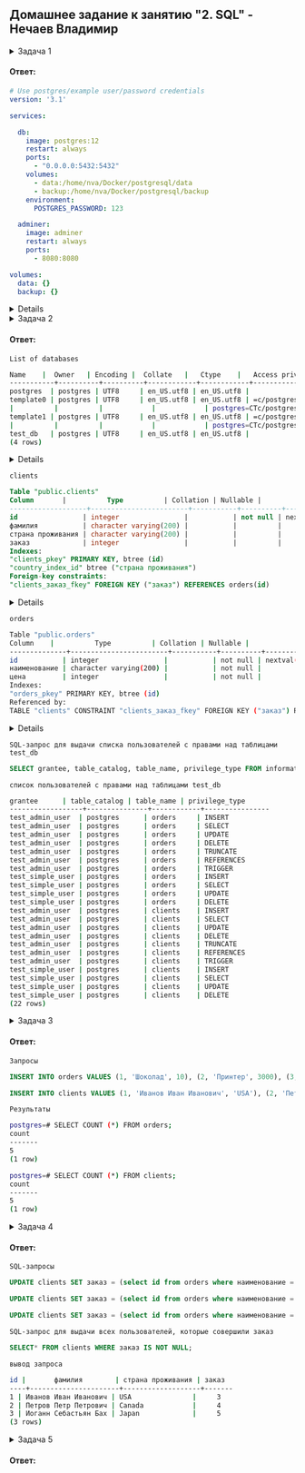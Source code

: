 ## Домашнее задание к занятию "2. SQL" - Нечаев Владимир

<details>
<summary>Задача 1</summary>

> Используя docker поднимите инстанс PostgreSQL (версию 12) c 2 volume, 
в который будут складываться данные БД и бэкапы.
>  
> Приведите получившуюся команду или docker-compose манифест.
  
 </details>

#### Ответ:

```yml
# Use postgres/example user/password credentials
version: '3.1'

services:

  db:
    image: postgres:12
    restart: always
    ports:
      - "0.0.0.0:5432:5432"
    volumes:
      - data:/home/nva/Docker/postgresql/data
      - backup:/home/nva/Docker/postgresql/backup
    environment:
      POSTGRES_PASSWORD: 123

  adminer:
    image: adminer
    restart: always
    ports:
      - 8080:8080

volumes:
  data: {}
  backup: {}
```
 <details>
  
```bash
sudo docker pull postgres
  
sudo docker-compose -f postgres.yml up -d

sudo docker ps
  
sudo docker exec -it afcd02ddb289 bash
  
psql -U postgres
```
  
</details>
  
<details>
<summary>Задача 2</summary>

> В БД из задачи 1: 
> - создайте пользователя test-admin-user и БД test_db
> - в БД test_db создайте таблицу orders и clients (спeцификация таблиц ниже)
> - предоставьте привилегии на все операции пользователю test-admin-user на таблицы БД test_db
> - создайте пользователя test-simple-user  
> - предоставьте пользователю test-simple-user права на SELECT/INSERT/UPDATE/DELETE данных таблиц БД test_db
>
> Таблица orders:
> - id (serial primary key)
> - наименование (string)
> - цена (integer)
>
> Таблица clients:
> - id (serial primary key)
> - фамилия (string)
> - страна проживания (string, index)
> - заказ (foreign key orders)
>
> Приведите:
> - итоговый список БД после выполнения пунктов выше,
> - описание таблиц (describe)
> - SQL-запрос для выдачи списка пользователей с правами над таблицами test_db
> - список пользователей с правами над таблицами test_db
  
 </details>

#### Ответ:

`List of databases`
```bash
Name    |  Owner   | Encoding |  Collate   |   Ctype    |   Access privileges   |  Size   | Tablespace |                Description
-----------+----------+----------+------------+------------+-----------------------+---------+------------+--------------------------------------------
postgres  | postgres | UTF8     | en_US.utf8 | en_US.utf8 |                       | 8097 kB | pg_default | default administrative connection database
template0 | postgres | UTF8     | en_US.utf8 | en_US.utf8 | =c/postgres          +| 7825 kB | pg_default | unmodifiable empty database
|          |          |            |            | postgres=CTc/postgres |         |            |
template1 | postgres | UTF8     | en_US.utf8 | en_US.utf8 | =c/postgres          +| 7825 kB | pg_default | default template for new databases
|          |          |            |            | postgres=CTc/postgres |         |            |
test_db   | postgres | UTF8     | en_US.utf8 | en_US.utf8 |                       | 7825 kB | pg_default |
(4 rows)
```
<details>
  
```bash
\l+
```
   </details>
 
`clients`
```sql
Table "public.clients"
Column       |          Type          | Collation | Nullable |               Default
-------------------+------------------------+-----------+----------+-------------------------------------
id                | integer                |           | not null | nextval('clients_id_seq'::regclass)
фамилия           | character varying(200) |           |          |
страна проживания | character varying(200) |           |          |
заказ             | integer                |           |          |
Indexes:
"clients_pkey" PRIMARY KEY, btree (id)
"country_index_id" btree ("страна проживания")
Foreign-key constraints:
"clients_заказ_fkey" FOREIGN KEY ("заказ") REFERENCES orders(id)
```

<details>
  
```bash
\d clients
```
   </details>
 
`orders`
```bash
Table "public.orders"
Column    |          Type          | Collation | Nullable |              Default
--------------+------------------------+-----------+----------+------------------------------------
id           | integer                |           | not null | nextval('orders_id_seq'::regclass)
наименование | character varying(200) |           | not null |
цена         | integer                |           | not null |
Indexes:
"orders_pkey" PRIMARY KEY, btree (id)
Referenced by:
TABLE "clients" CONSTRAINT "clients_заказ_fkey" FOREIGN KEY ("заказ") REFERENCES orders(id)
```

<details>
  
```bash
\d orders
```
   </details>
 
`SQL-запрос для выдачи списка пользователей с правами над таблицами test_db`
```sql
SELECT grantee, table_catalog, table_name, privilege_type FROM information_schema.table_privileges WHERE table_name IN ('orders','clients') AND grantee IN ('test_admin_user','test_simple_user');
```

`список пользователей с правами над таблицами test_db`
```bash
grantee      | table_catalog | table_name | privilege_type
------------------+---------------+------------+----------------
test_admin_user  | postgres      | orders     | INSERT
test_admin_user  | postgres      | orders     | SELECT
test_admin_user  | postgres      | orders     | UPDATE
test_admin_user  | postgres      | orders     | DELETE
test_admin_user  | postgres      | orders     | TRUNCATE
test_admin_user  | postgres      | orders     | REFERENCES
test_admin_user  | postgres      | orders     | TRIGGER
test_simple_user | postgres      | orders     | INSERT
test_simple_user | postgres      | orders     | SELECT
test_simple_user | postgres      | orders     | UPDATE
test_simple_user | postgres      | orders     | DELETE
test_admin_user  | postgres      | clients    | INSERT
test_admin_user  | postgres      | clients    | SELECT
test_admin_user  | postgres      | clients    | UPDATE
test_admin_user  | postgres      | clients    | DELETE
test_admin_user  | postgres      | clients    | TRUNCATE
test_admin_user  | postgres      | clients    | REFERENCES
test_admin_user  | postgres      | clients    | TRIGGER
test_simple_user | postgres      | clients    | INSERT
test_simple_user | postgres      | clients    | SELECT
test_simple_user | postgres      | clients    | UPDATE
test_simple_user | postgres      | clients    | DELETE
(22 rows)

```

<details>
<summary>Задача 3</summary>
  
> Используя SQL синтаксис - наполните таблицы следующими тестовыми данными:
>
> Таблица orders
>
> |Наименование|цена|
> |------------|----|
> |Шоколад| 10 |
> |Принтер| 3000 |
> |Книга| 500 |
> |Монитор| 7000|
> |Гитара| 4000|
>
> Таблица clients
>
> |ФИО|Страна проживания|
> |------------|----|
> |Иванов Иван Иванович| USA |
> |Петров Петр Петрович| Canada |
> |Иоганн Себастьян Бах| Japan |
> |Ронни Джеймс Дио| Russia|
> |Ritchie Blackmore| Russia|
>
> Используя SQL синтаксис:
> - вычислите количество записей для каждой таблицы 
> - приведите в ответе:
>    - запросы 
>    - результаты их выполнения.
  

</details>
 
#### Ответ:
 
`Запросы`
```sql
INSERT INTO orders VALUES (1, 'Шоколад', 10), (2, 'Принтер', 3000), (3, 'Книга', 500), (4, 'Монитор', 7000), (5, 'Гитара', 4000);
```
```sql
INSERT INTO clients VALUES (1, 'Иванов Иван Иванович', 'USA'), (2, 'Петров Петр Петрович', 'Canada'), (3, 'Иоганн Себастьян Бах', 'Japan'), (4, 'Ронни Джеймс Дио', 'Russia'), (5, 'Ritchie Blackmore', 'Russia');
```

`Результаты`
```bash
postgres=# SELECT COUNT (*) FROM orders;
count
-------
5
(1 row)
```
```bash
postgres=# SELECT COUNT (*) FROM clients;
count
-------
5
(1 row)
```


<details>
<summary>Задача 4</summary>
  
> Часть пользователей из таблицы clients решили оформить заказы из таблицы orders.
>
> Используя foreign keys свяжите записи из таблиц, согласно таблице:
>
> |ФИО|Заказ|
> |------------|----|
> |Иванов Иван Иванович| Книга |
> |Петров Петр Петрович| Монитор |
> |Иоганн Себастьян Бах| Гитара |
>
> Приведите SQL-запросы для выполнения данных операций.
>
> Приведите SQL-запрос для выдачи всех пользователей, которые совершили заказ, а также вывод данного запроса.
> 
> Подсказк - используйте директиву `UPDATE`.
   

</details>
 
#### Ответ:
 
`SQL-запросы`
```sql
UPDATE clients SET заказ = (select id from orders where наименование = 'Книга') WHERE фамилия = 'Иванов Иван Иванович';
```
```sql
UPDATE clients SET заказ = (select id from orders where наименование = 'Монитор') WHERE фамилия = 'Петров Петр Петрович';
```
```sql
UPDATE clients SET заказ = (select id from orders where наименование = 'Гитара') WHERE фамилия = 'Иоганн Себастьян Бах';
```

`SQL-запрос для выдачи всех пользователей, которые совершили заказ`
```sql
SELECT* FROM clients WHERE заказ IS NOT NULL;
```
`вывод запроса`
```bash
id |       фамилия        | страна проживания | заказ
----+----------------------+-------------------+-------
1 | Иванов Иван Иванович | USA               |     3
2 | Петров Петр Петрович | Canada            |     4
3 | Иоганн Себастьян Бах | Japan             |     5
(3 rows)
```

<details>
<summary>Задача 5</summary>
  
> Получите полную информацию по выполнению запроса выдачи всех пользователей из задачи 4 
(используя директиву EXPLAIN).
>
> Приведите получившийся результат и объясните что значат полученные значения.
  
</details>
 
#### Ответ:
 
  

